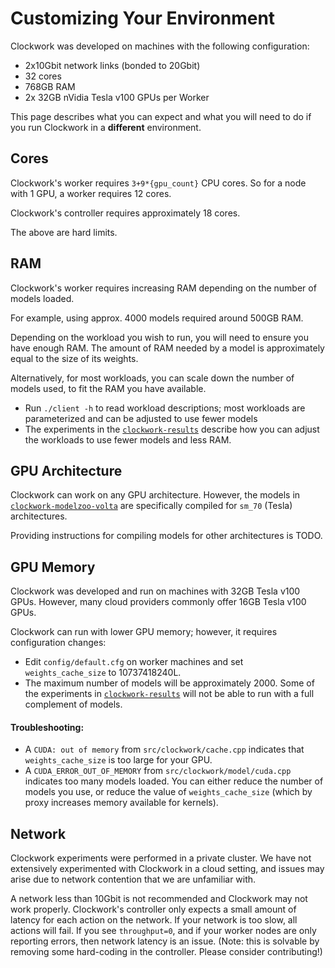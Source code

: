 # Customizing Your Environment

Clockwork was developed on machines with the following configuration:

* 2x10Gbit network links (bonded to 20Gbit)
* 32 cores
* 768GB RAM
* 2x 32GB nVidia Tesla v100 GPUs per Worker

This page describes what you can expect and what you will need to do if you run Clockwork in a **different** environment.

## Cores

Clockwork's worker requires `3+9*{gpu_count}` CPU cores.  So for a node with 1 GPU, a worker requires 12 cores.

Clockwork's controller requires approximately 18 cores.

The above are hard limits.

## RAM

Clockwork's worker requires increasing RAM depending on the number of models loaded.

For example, using approx. 4000 models required around 500GB RAM.

Depending on the workload you wish to run, you will need to ensure you have enough RAM.  The amount of RAM needed by a model is approximately equal to the size of its weights.

Alternatively, for most workloads, you can scale down the number of models used, to fit the RAM you have available.
*  Run `./client -h` to read workload descriptions; most workloads are parameterized and can be adjusted to use fewer models
*  The experiments in the [`clockwork-results`](https://gitlab.mpi-sws.org/cld/ml/clockwork-results) describe how you can adjust the workloads to use fewer models and less RAM.

## GPU Architecture

Clockwork can work on any GPU architecture.  However, the models in [`clockwork-modelzoo-volta`](https://gitlab.mpi-sws.org/cld/ml/clockwork-modelzoo-volta) are specifically compiled for `sm_70` (Tesla) architectures.

Providing instructions for compiling models for other architectures is TODO.

## GPU Memory

Clockwork was developed and run on machines with 32GB Tesla v100 GPUs.  However, many cloud providers commonly offer 16GB Tesla v100 GPUs.

Clockwork can run with lower GPU memory; however, it requires configuration changes:

* Edit `config/default.cfg` on worker machines and set `weights_cache_size` to 10737418240L.
* The maximum number of models will be approximately 2000.  Some of the experiments in [`clockwork-results`](https://gitlab.mpi-sws.org/cld/ml/clockwork-results) will not be able to run with a full complement of models.


#### Troubleshooting:
* A `CUDA: out of memory` from `src/clockwork/cache.cpp` indicates that `weights_cache_size` is too large for your GPU.
* A `CUDA_ERROR_OUT_OF_MEMORY` from `src/clockwork/model/cuda.cpp` indicates too many models loaded.  You can either reduce the number of models you use, or reduce the value of `weights_cache_size` (which by proxy increases memory available for kernels).

## Network

Clockwork experiments were performed in a private cluster.  We have not extensively experimented with Clockwork in a cloud setting, and issues may arise due to network contention that we are unfamiliar with.

A network less than 10Gbit is not recommended and Clockwork may not work properly.  Clockwork's controller only expects a small amount of latency for each action on the network.  If your network is too slow, all actions will fail.  If you see `throughput=0`, and if your worker nodes are only reporting errors, then network latency is an issue.  (Note: this is solvable by removing some hard-coding in the controller.  Please consider contributing!)


